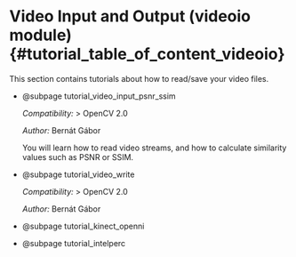Video Input and Output (videoio module) {#tutorial_table_of_content_videoio}
=========================================

This section contains tutorials about how to read/save your video files.

-   @subpage tutorial_video_input_psnr_ssim

    *Compatibility:* \> OpenCV 2.0

    *Author:* Bernát Gábor

    You will learn how to read video streams, and how to calculate similarity values such as PSNR
    or SSIM.

-   @subpage tutorial_video_write

    *Compatibility:* \> OpenCV 2.0

    *Author:* Bernát Gábor

-   @subpage tutorial_kinect_openni

-   @subpage tutorial_intelperc
